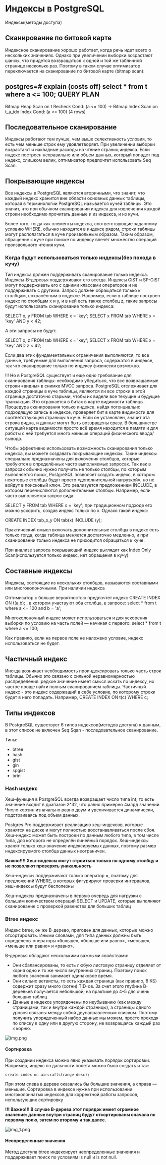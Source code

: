 # Индексы в PostgreSQL

Индексы(методы доступа)

## Сканирование по битовой карте
Индексное сканирование хорошо работает, когда речь идет всего о нескольких значениях. Однако при увеличении выборки возрастают шансы, что придется возвращаться к одной и той же табличной странице несколько раз. Поэтому в таком случае оптимизатор переключается на сканирование по битовой карте (bitmap scan):

postgres=# explain (costs off) select * from t where a <= 100;
QUERY PLAN
------------------------------------
Bitmap Heap Scan on t
Recheck Cond: (a <= 100)
->  Bitmap Index Scan on t_a_idx
Index Cond: (a <= 100)
(4 rows)


## Последовательное сканирование

Индексы работают тем лучше, чем выше селективность условия, то есть чем меньше строк ему удовлетворяет. При увеличении выборки возрастают и накладные расходы на чтение страниц индекса.
Если индекс построен неправильно или объем данных, который попадет под индекс, слишком велик, оптимизатор предпочтет использовать Seq Scan.

## Покрывающие индексы

Все индексы в PostgreSQL являются вторичными, что значит, что каждый индекс хранится 
вне области основных данных таблицы, которая в терминологии PostgreSQL называется кучей таблицы.
Это значит, что при обычном сканировании индекса для извлечения каждой строки необходимо прочитать данные и из индекса, и из кучи.

Более того, тогда как элементы индекса, соответствующие заданному условию WHERE, обычно находятся в индексе рядом, строки таблицы могут располагаться в куче произвольным образом.
Таким образом, обращение к куче при поиске по индексу влечёт множество операций произвольного чтения кучи.

### Когда будут использоваться только индексы(без похода в кучу)

Тип индекса должен поддерживать сканирование только индекса. Индексы-B-деревья поддерживают его всегда. Индексы GiST и SP-GiST могут поддерживать его с одними классами операторов и не поддерживать с другими.
Запрос должен обращаться только к столбцам, сохранённым в индексе. Например, если в таблице построен индекс по столбцам x и y, и в ней есть также столбец z, такие запросы будут использовать сканирование только индекса:

SELECT x, y FROM tab WHERE x = 'key';
SELECT x FROM tab WHERE x = 'key' AND y < 42;

А эти запросы не будут:

SELECT x, z FROM tab WHERE x = 'key';
SELECT x FROM tab WHERE x = 'key' AND z < 42;

Если два этих фундаментальных ограничения выполняются, то все данные, требуемые для выполнения запроса, содержатся в индексе, так что сканирование только по индексу физически возможно.

!!! Но в PostgreSQL существует и ещё одно требование для сканирования таблицы: необходимо убедиться, что все возвращаемые строки «видны» в снимке MVCC запроса.
PostgreSQL отслеживает для каждой страницы в куче таблицы, являются ли все строки в этой странице достаточно старыми, чтобы их видели все текущие и будущие транзакции. Это отражается в битах в карте видимости таблицы.
Процедура сканирования только индекса, найдя потенциально подходящую запись в индексе, проверяет бит в карте видимости для соответствующей страницы в куче. Если он установлен, значит эта строка видна, и данные могут быть возвращены сразу. В большинстве ситуаций карта видимости просто всё время находится в памяти и для работы с ней
требуется много меньше операций физического ввода/вывода.

Чтобы эффективно использовать возможность сканирования только индекса, вы можете создавать покрывающие индексы. 
Такие индексы специально предназначены для включения столбцов, которые требуются в определённых часто выполняемых запросах.
Так как в запросах обычно нужно получить не только столбцы, по которым выполняется поиск, PostgreSQL позволяет создать индекс, в котором некоторые столбцы будут просто «дополнительной нагрузкой», но не войдут в поисковый ключ. Это реализуется предложением INCLUDE, в котором перечисляются дополнительные столбцы. Например, если часто выполняется запрос вида

SELECT y FROM tab WHERE x = 'key';
при традиционном подходе его можно ускорить, создав индекс только по x. Однако такой индекс:

CREATE INDEX tab_x_y ON tab(x) INCLUDE (y);

Практический смысл включать дополнительные столбцы в индекс есть только тогда, когда таблица меняется достаточно медленно, и при сканировании только индекса не приходится обращаться к куче. 

При анализе запроса покрывающий индекс выглядит как Index Only Scan(используется только индекс, нет обращения в кучу)

## Составные индексы

Индексы, состоящие из нескольких столбцов, называются составными или многоколоночными. При наличии индекса

Оптимизатор с больше вероятностью предпочтет индекс CREATE INDEX ON t(a,b); , в котором участвуют оба столбца, в запросе:
select * from t where a <= 100 and b = 'a';

Многоколоночный индекс может использоваться и для ускорения выборки по условию на часть полей — начиная с первого:
select * from t where a <= 100;

Как правило, если на первое поле не наложено условие, индекс использоваться не будет.

 ## Частичный индекс

Иногда возникает необходимость проиндексировать только часть строк таблицы. Обычно это связано с сильной неравномерностью распределения: редкое значение имеет смысл искать по индексу, но частое проще найти полным сканированием таблицы.
Частичный индекс - это индекс содержащий в себе условие, по которому строки будет в него попадать.
Например, CREATE INDEX ON t(c) WHERE c;


## Типы индексов

В PostgreSQL существует 6 типов индексов(методов доступа) к данным, в этот список не включен Seq Sqan - последовательное сканирование.

Типы:
- btree
- hash
- gist
- gin
- spgist
- brin

### Hash индекс

Хеш-функция в PostgreSQL всегда возвращает число типа int, то есть значение входит в диапазон 2^32, что равно примерно 4млрд значений.
Число корзин изначально равно двум и увеличивается динамически, подстраиваясь под объем данных.

Postgres Pro поддерживает реализацию хеш-индексов, которые хранятся на диске и могут полностью восстанавливаться после сбоя. Хеш-индекс может быть построен по данным любого типа, в том числе типа, для которого не определён линейный порядок. Хеш-индексы хранят только хеш-значение индексируемых данных, поэтому размер индексируемого столбца данных неограничен.

**Важно!!!! Хеш-индексы могут строиться только по одному столбцу и не позволяют проверять уникальность**

Хеш-индексы поддерживают только оператор =, поэтому для предложений WHERE, в которых фигурируют проверки интервалов, хеш-индексы будут бесполезны

Хеш-индексы предназначены в первую очередь для нагрузки с большим количеством операций SELECT и UPDATE, которые выполняют сканирование с проверкой равенства для больших таблиц


### Btree индекс

Индекс btree, он же B-дерево, пригоден для данных, которые можно отсортировать. Иными словами, для типа данных должны быть определены операторы «больше», «больше или равно», «меньше», «меньше или равно» и «равно».

B-деревья обладают несколькими важными свойствами:

- Они сбалансированы, то есть любую листовую страницу отделяет от корня одно и то же число внутренних страниц. Поэтому поиск любого значения занимает одинаковое время.
- Они сильно ветвисты, то есть каждая страница (как правило, 8 КБ) содержит сразу много (сотни) TID-ов. За счет этого глубина B-деревьев получается небольшой; на практике до 4–5 для очень больших таблиц.
- Данные в индексе упорядочены по неубыванию (как между страницами, так и внутри каждой страницы), а страницы одного уровня связаны между собой двунаправленным списком. Поэтому получить упорядоченный набор данных мы можем, просто проходя по списку в одну или в другую сторону, не возвращаясь каждый раз к корню.

![img.png](img.png)

#### Сортировка
При создании индекса можно явно указывать порядок сортировки. Например, индекс по дальности полета можно было создать и так:

`create index on aircrafts(range desc);`

При этом слева в дереве оказались бы большие значения, а справа — меньшие.
Сортировка в индексе нужна при использовании многоколончатых индексов для корректной работы запросов, использующих сортировку


**!!! Важно!!! В случае B-дерева этот порядок имеет огромное значение: данные внутри страниц будут отсортированы сначала по первому полю, затем по второму и так далее.**

![img_1.png](img_1.png)


#### Неопределенные значения
Метод доступа btree индексирует неопределенные значения и поддерживает поиск по условиям is null и is not null.
